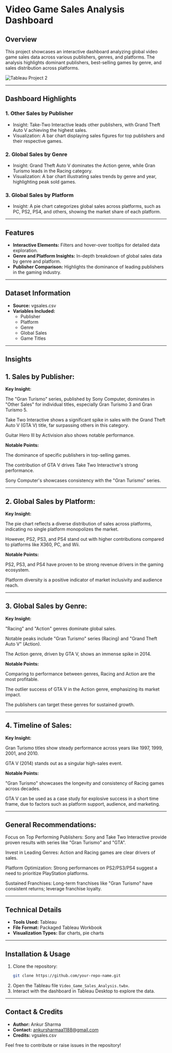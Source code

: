 # Video Game Sales Analysis Dashboard

## Overview
This project showcases an interactive dashboard analyzing global video game sales data across various publishers, genres, and platforms. The analysis highlights dominant publishers, best-selling games by genre, and sales distribution across platforms.

![Tableau Project 2](https://github.com/user-attachments/assets/bc778aca-a5a7-4223-bd7f-8a6261fc4707)


---

## Dashboard Highlights

### 1. **Other Sales by Publisher**
   - Insight: Take-Two Interactive leads other publishers, with Grand Theft Auto V achieving the highest sales.
   - Visualization: A bar chart displaying sales figures for top publishers and their respective games.

### 2. **Global Sales by Genre**
   - Insight: Grand Theft Auto V dominates the Action genre, while Gran Turismo leads in the Racing category.
   - Visualization: A bar chart illustrating sales trends by genre and year, highlighting peak sold games.

### 3. **Global Sales by Platform**
   - Insight: A pie chart categorizes global sales across platforms, such as PC, PS2, PS4, and others, showing the market share of each platform.

---

## Features
- **Interactive Elements:** Filters and hover-over tooltips for detailed data exploration.
- **Genre and Platform Insights:** In-depth breakdown of global sales data by genre and platform.
- **Publisher Comparison:** Highlights the dominance of leading publishers in the gaming industry.

---

## Dataset Information
- **Source:** vgsales.csv
- **Variables Included:**
  - Publisher
  - Platform
  - Genre
  - Global Sales
  - Game Titles

---

## Insights
## 1. Sales by Publisher:

**Key Insight:**

The "Gran Turismo" series, published by Sony Computer, dominates in "Other Sales" for individual titles, especially Gran Turismo 3 and Gran Turismo 5.

Take Two Interactive shows a significant spike in sales with the Grand Theft Auto V (GTA V) title, far surpassing others in this category.

Guitar Hero III by Activision also shows notable performance.


**Notable Points:**

The dominance of specific publishers in top-selling games.

The contribution of GTA V drives Take Two Interactive's strong performance.

Sony Computer's showcases consistency with the "Gran Turismo" series.




---

## 2. Global Sales by Platform:

**Key Insight:**

The pie chart reflects a diverse distribution of sales across platforms, indicating no single platform monopolizes the market.

However, PS2, PS3, and PS4 stand out with higher contributions compared to platforms like X360, PC, and Wii.


**Notable Points:**

PS2, PS3, and PS4 have proven to be strong revenue drivers in the gaming ecosystem.

Platform diversity is a positive indicator of market inclusivity and audience reach.




---

## 3. Global Sales by Genre:

**Key Insight:**

"Racing" and "Action" genres dominate global sales.

Notable peaks include "Gran Turismo" series (Racing) and "Grand Theft Auto V" (Action).

The Action genre, driven by GTA V, shows an immense spike in 2014.


**Notable Points:**

Comparing to performance between genres, Racing and Action are the most profitable.

The outlier success of GTA V in the Action genre, emphasizing its market impact.

The publishers can target these genres for sustained growth.




---

## 4. Timeline of Sales:

**Key Insight:**

Gran Turismo titles show steady performance across years like 1997, 1999, 2001, and 2010.

GTA V (2014) stands out as a singular high-sales event.


**Notable Points:**

"Gran Turismo" showcases the longevity and consistency of Racing games across decades.

GTA V can be used as a case study for explosive success in a short time frame, due to factors such as platform support, audience, and marketing.




---

## General Recommendations:

Focus on Top Performing Publishers: Sony and Take Two Interactive provide proven results with series like "Gran Turismo" and "GTA".

Invest in Leading Genres: Action and Racing games are clear drivers of sales.

Platform Optimization: Strong performances on PS2/PS3/PS4 suggest a need to prioritize PlayStation platforms.

Sustained Franchises: Long-term franchises like "Gran Turismo" have consistent returns; leverage franchise loyalty.

---

## Technical Details
- **Tools Used:** Tableau
- **File Format:** Packaged Tableau Workbook
- **Visualization Types:** Bar charts, pie charts

---

## Installation & Usage
1. Clone the repository:
   ```bash
   git clone https://github.com/your-repo-name.git
   ```
2. Open the Tableau file `Video_Game_Sales_Analysis.twbx`.
3. Interact with the dashboard in Tableau Desktop to explore the data.

---

## Contact & Credits
- **Author:** Ankur Sharma
- **Contact:** ankursharmaa1188@gmail.com
- **Credits:** vgsales.csv

Feel free to contribute or raise issues in the repository!

